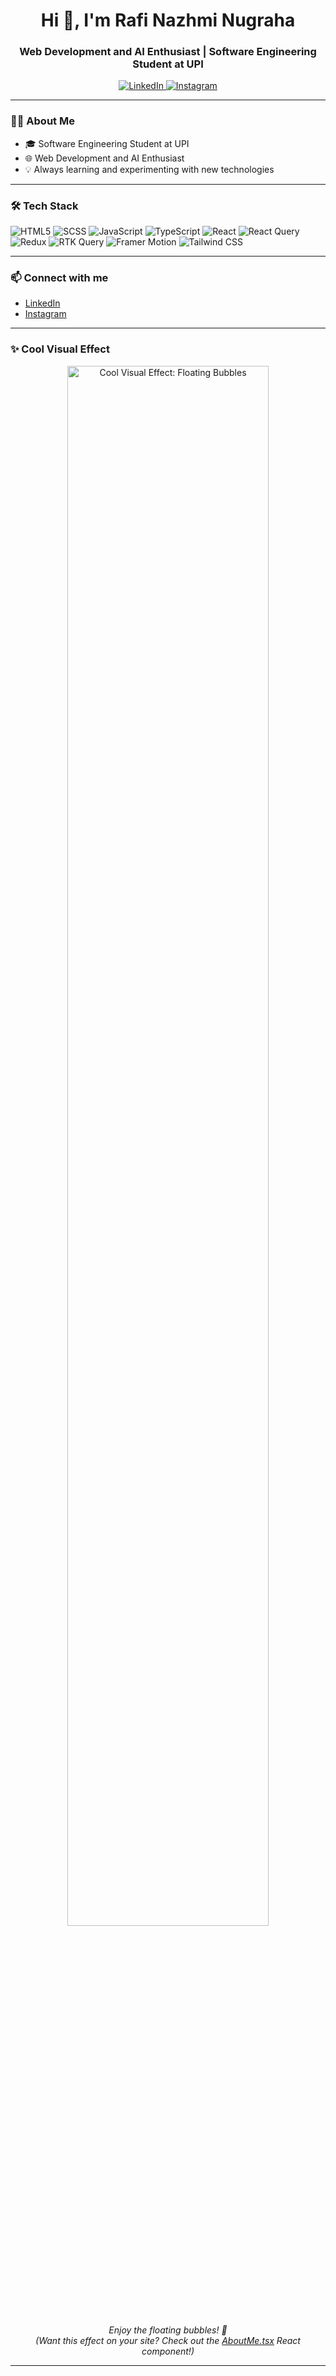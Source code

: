 <h1 align="center">Hi 👋, I'm Rafi Nazhmi Nugraha</h1>
<h3 align="center">Web Development and AI Enthusiast | Software Engineering Student at UPI</h3>

<p align="center">
  <a href="https://www.linkedin.com/in/rafi-nazhmi-nugraha" target="_blank">
    <img src="https://img.shields.io/badge/LinkedIn-0A66C2?style=for-the-badge&logo=linkedin&logoColor=white" alt="LinkedIn"/>
  </a>
  <a href="https://www.instagram.com/rafnazhm" target="_blank">
    <img src="https://img.shields.io/badge/Instagram-E4405F?style=for-the-badge&logo=instagram&logoColor=white" alt="Instagram"/>
  </a>
</p>

---

### 🧑‍💻 About Me

- 🎓 Software Engineering Student at UPI
- 🌐 Web Development and AI Enthusiast
- 💡 Always learning and experimenting with new technologies

---

### 🛠️ Tech Stack

<p align="left">
  <img src="https://img.shields.io/badge/HTML5-E44D26?style=flat&logo=html5&logoColor=white" alt="HTML5"/>
  <img src="https://img.shields.io/badge/SCSS-CC6699?style=flat&logo=sass&logoColor=white" alt="SCSS"/>
  <img src="https://img.shields.io/badge/JavaScript-F7DF1E?style=flat&logo=javascript&logoColor=black" alt="JavaScript"/>
  <img src="https://img.shields.io/badge/TypeScript-3178C6?style=flat&logo=typescript&logoColor=white" alt="TypeScript"/>
  <img src="https://img.shields.io/badge/React-61DAFB?style=flat&logo=react&logoColor=black" alt="React"/>
  <img src="https://img.shields.io/badge/React_Query-FF4154?style=flat&logo=reactquery&logoColor=white" alt="React Query"/>
  <img src="https://img.shields.io/badge/Redux-764ABC?style=flat&logo=redux&logoColor=white" alt="Redux"/>
  <img src="https://img.shields.io/badge/RTK_Query-764ABC?style=flat&logo=redux&logoColor=white" alt="RTK Query"/>
  <img src="https://img.shields.io/badge/Framer_Motion-EF0179?style=flat&logo=framer&logoColor=white" alt="Framer Motion"/>
  <img src="https://img.shields.io/badge/Tailwind_CSS-06B6D4?style=flat&logo=tailwindcss&logoColor=white" alt="Tailwind CSS"/>
</p>

---

### 📫 Connect with me

- [LinkedIn](https://www.linkedin.com/in/rafi-nazhmi-nugraha)
- [Instagram](https://www.instagram.com/rafnazhm)

---

### ✨ Cool Visual Effect

<p align="center">
  <img src="https://raw.githubusercontent.com/rafinazhminugraha/rafinazhminugraha/main/assets/bubbles.gif" alt="Cool Visual Effect: Floating Bubbles" width="80%" />
</p>
<p align="center">
  <i>Enjoy the floating bubbles! 🎈<br/>
  (Want this effect on your site? Check out the <a href="https://github.com/rafinazhminugraha/rafinazhminugraha/blob/main/AboutMe.tsx">AboutMe.tsx</a> React component!)</i>
</p>

---
